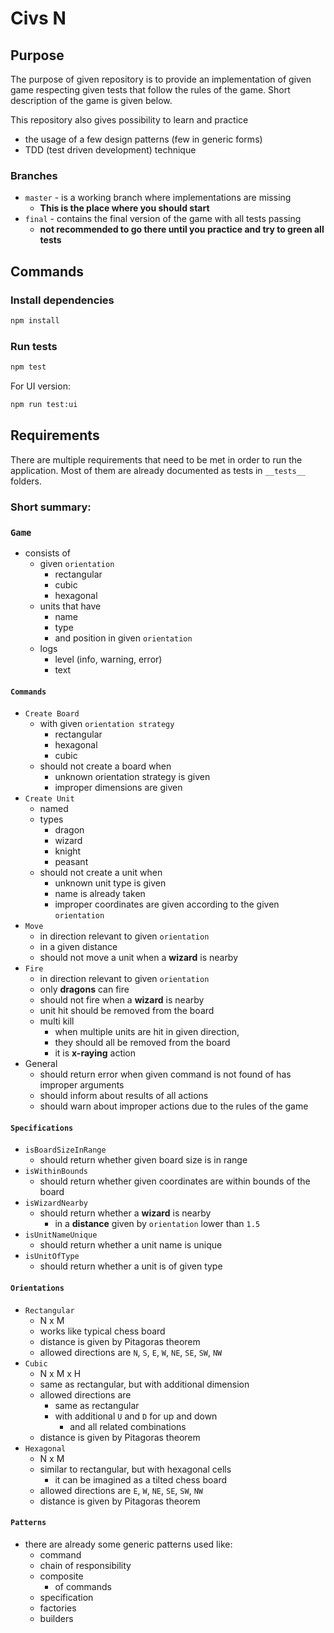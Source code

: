 # Civs N

## Purpose

The purpose of given repository is to provide an implementation of given game respecting given tests that follow the rules of the game. Short description of the game is given below.

This repository also gives possibility to learn and practice 
- the usage of a few design patterns (few in generic forms)
- TDD (test driven development) technique

### Branches
- `master` - is a working branch where implementations are missing
  - **This is the place where you should start**
- `final` - contains the final version of the game with all tests passing
  - **not recommended to go there until you practice and try to green all tests**

## Commands

### Install dependencies
```bash
npm install
```

### Run tests
```bash
npm test
```
For UI version:
```bash
npm run test:ui
```

## Requirements

There are multiple requirements that need to be met in order to run the application.
Most of them are already documented as tests in `__tests__` folders.

### Short summary:
### `Game`
- consists of
  - given `orientation`
    - rectangular
    - cubic
    - hexagonal
  - units that have
    - name
    - type
    - and position in given `orientation`
  - logs
    - level (info, warning, error)
    - text
#### `Commands`
- `Create Board`
  - with given `orientation strategy`
    - rectangular 
    - hexagonal
    - cubic
  - should not create a board when
    - unknown orientation strategy is given
    - improper dimensions are given
- `Create Unit`
  - named
  - types
    - dragon
    - wizard
    - knight
    - peasant
  - should not create a unit when
    - unknown unit type is given
    - name is already taken
    - improper coordinates are given according to the given `orientation`
- `Move`
  - in direction relevant to given `orientation`
  - in a given distance
  - should not move a unit when a **wizard** is nearby 
- `Fire`
  - in direction relevant to given `orientation`
  - only **dragons** can fire
  - should not fire when a **wizard** is nearby
  - unit hit should be removed from the board
  - multi kill 
    - when multiple units are hit in given direction, 
    - they should all be removed from the board
    - it is **x-raying** action
- General
  - should return error when given command is not found of has improper arguments
  - should inform about results of all actions
  - should warn about improper actions due to the rules of the game

#### `Specifications`
- `isBoardSizeInRange`
  - should return whether given board size is in range
- `isWithinBounds`
  - should return whether given coordinates are within bounds of the board
- `isWizardNearby`
  - should return whether a **wizard** is nearby
    - in a **distance** given by `orientation` lower than `1.5`
- `isUnitNameUnique`
  - should return whether a unit name is unique
- `isUnitOfType`
  - should return whether a unit is of given type

#### `Orientations`
- `Rectangular`
  - N x M
  - works like typical chess board
  - distance is given by Pitagoras theorem
  - allowed directions are `N`, `S`, `E`, `W`, `NE`, `SE`, `SW`, `NW`
- `Cubic`
  - N x M x H
  - same as rectangular, but with additional dimension
  - allowed directions are 
    - same as rectangular
    - with additional `U` and `D` for up and down
      - and all related combinations
  - distance is given by Pitagoras theorem
- `Hexagonal`
  - N x M
  - similar to rectangular, but with hexagonal cells
    - it can be imagined as a tilted chess board
  - allowed directions are `E`, `W`, `NE`, `SE`, `SW`, `NW`
  - distance is given by Pitagoras theorem

#### `Patterns`
- there are already some generic patterns used like:
  - command
  - chain of responsibility
  - composite
    - of commands
  - specification
  - factories
  - builders
